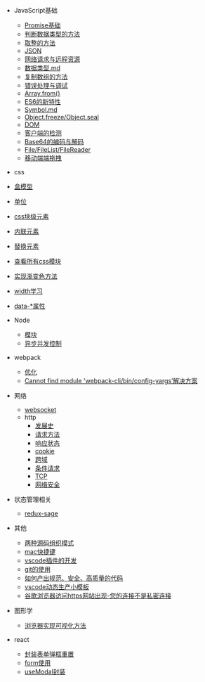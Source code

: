 
- JavaScript基础
  - [Promise基础](/js/promise.md)
  - [判断数据类型的方法](/js/判断数据类型的方法.md)
  - [取整的方法](/js/js取整数的方法.md)
  <!-- - [判断字符是否为整数的方法](/js/js判断字符是否为整数的方法.md)   -->
  - [JSON](/js/JSON.md)
  - [网络请求与远程资源](/js/网络请求与远程资源.md)  
  - [数据类型.md](/js/数据类型.md)
  - [复制数组的方法](/js/复制数组的方法.md)
  - [错误处理与调试](/js/错误处理与调试.md)
  - [Array.from()](/js/Array.from().md)
  - [ES6的新特性](/js/ES6的新特性.md)
  - [Symbol.md](/js/Symbol.md)
  - [Object.freeze/Object.seal](/js/Object.freeze_Object.seal.md)
  - [DOM](/js/dom/DOM.md)
  - [客户端的检测](/js/客户端的检测.md)
  - [Base64的编码与解码](/js/Base64的编码与解码.md)
  - [File/FileList/FileReader](/js/File_FileList_FileReader.md)
  - [移动端端拖拽](/js/移动端端拖拽.md)
  
- css
 <!-- 完成第三章 -->

  - [盒模型](/css/盒模型.md)
  - [单位](/css/单位.md)
  - [css块级元素](/css/css块级元素.md)
  - [内联元素](/css/内联元素.md)
  - [替换元素](/css/替换元素.md)
  - [查看所有css模块](/css/css模块.md)
  - [实现渐变色方法](/css/实现渐变色方法.md)
  - [width学习](/css/width的学习.md)
  - [data-*属性](/css/data-*属性.md)
 
- Node
  <!-- - [创建子进程方式](/docs/child_process.md) -->
  - [模块](/docs/module.md)
  - [异步并发控制](/node/asynchronous_concurrency.md)

- webpack
  - [优化](/webpack/优化.md)
  - [Cannot find module 'webpack-cli/bin/config-yargs’解决方案](/webpack/问题.md)
  
- 网络
  - [websocket](/http/websocket.md)
  - http
    - [发展史](/http/http/HistoryOfDevelopment.md)
    - [请求方法](/http/http/method.md)
    - [响应状态](/http/http/status.md)
    - [cookie](/http/http/cookie.md)
    - [跨域](/http/http/CrossDomain.md)
    - [条件请求](/http/http/ConditionalRequest.md)
    - [TCP](/http/http/TCP.md)
    - [网络安全](/http/网络安全.md)
  <!-- - [https](/http/https.md) -->
  <!-- - [http2](/http/http2.md) -->
  <!-- - [http3](/http/http3.md) -->
  <!-- - [网络相关的面试题目](/http/网络相关的面试题目.md) -->
<!-- 
- 协议
  - [webSocket](/docs/webSocket.md) -->

- 状态管理相关
  - [redux-sage](/状态管理库/redux-sage.md)
 
  


- 其他
  - [两种源码组织模式](/other/两种源码组织模式.md)
  - [mac快捷键](/other/mac.md)
  - [vscode插件的开发](/other/vscode插件的开发.md)
  - [git的使用](/other/git.md)
  - [如何产出规范、安全、高质量的代码](/other/如何产出规范、安全、高质量的代码.md)
  - [vscode动态生产小模板](/other/vscode动态生产小模板.md)
  - [谷歌浏览器访问https网站出现-您的连接不是私密连接](/other/谷歌浏览器访问不安全https网址.md)
  
  <!-- - CSV -->

- 图形学
  - [浏览器实现可视化方法](/图形学/基础知识/浏览器实现可视化方法.md)

- react
   - [封装表单弹框重置](/react/封装表单弹框重置.md)
   - [form使用](/react/Form)
   - [useModal封装](/react/React/useModal)